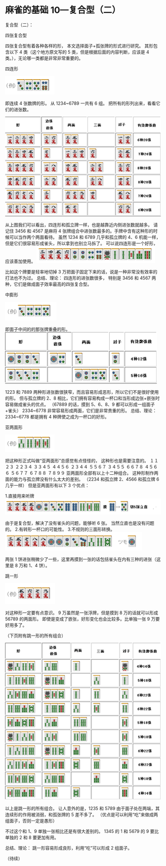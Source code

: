 # 麻雀的基础 10—复合型（二）
  复合型（二）：

 四张复合型

  四张复合型有着各种各样的形， 本文选择面子+孤张牌的形式进行研究。 其形包含以下 4 类（这个地方原文写的 5 类，但是根据后面的内容判断，应该是 4 类。），无论哪一类都是非常非常重要的。

 四连形

![image](./output/image_page27_7.png)

即连续 4 张数牌的形。 从 1234~6789 一共有 6 组。 把所有的形列出来，看看它们的进张数。

![image](./output/image_page28_6.png)

 从上图我们可以看出，四连形和孤立牌一样，也是越靠近内侧进张数就越多。 请记住 3456 和 4567 是麻将 4 张牌组合中进张数最多的。手牌中含有这种形的时候可以当作两个两面看待。  虽然 1234 和 6789 几乎和孤立牌的 4、6 机能一样，但是它们很容易形成雀头，所以拿到也别立马拆了。 可以说四连形是一个好形，应该善加使用。
![image](./output/image_page28_7.png)

比如这个牌要是轻率地切掉 3 万把面子固定下来的话，说是一种非常没有效率的打法也不为过。  总结、理论： 四连形的进张数很多， 特别是 3456 和 4567 两种，它们是做成面子效率最高的四张复合型。

 中膨形

![image](./output/image_page29_8.png)

即面子中间的的那张牌重叠的形。
![image](./output/image_page29_9.png)

1223 和 7889 两种形进张数很狭窄，而且容易形成恶形，所以它们不是很好使用的形。  但与孤立牌的 2、8 相比，它们拥有容易构成一杯口和当形成边张+嵌张时容易做成雀头的优点。 （67889 的话，摸到 5、6、8、9 都可以形成一组面子+雀头）  2334~6778 非常容易形成两面，它们是非常贵重的形。  总结、理论： 2334~6778 都是拥有 4 种牌使之成为一杯口的好形。

 亚两面形

![image](./output/image_page29_10.png)

把这种形正式叫做“亚两面形”总感觉有点怪怪的， 这种形也是需要注意的。  １１２３ ２２３４ ３３４５ ４４５６ ２３４４ ５５６７  ３４５５ ６６７８  ４５６６ ５６７７ ６７８８ ７８９９  亚两面形全部有以上十二种组合。  这种形制作两面的能力与孤立牌没有什么太大的差别。 （2234 和孤立牌 2、4566 和孤立牌 6 几乎一样）  但是亚两面形有以下 3 个优点：

1.直接用来听牌
![image](./output/image_page30_11.png)

由于是复合型，解决了没有雀头的问题，能够听 6 张。 当然立直也是没有问题的。  2.有转形一杯口的可能性。  3.不规则的三面形转换。
![image](./output/image_page30_12.png)

两张 1 饼进张稍微少了一些，这里再摸到一张的话包括雀头在内有三种的进张（这里是 8 万和 1、4 饼）。

 跳一形

![image](./output/image_page30_13.png)

对这种形一定要有点意识。 9 万虽然是一张浮牌，但是摸到 8 万的话就可以形成 56789 的两面形。 即使是变成了嵌张，好形变化也会比较多。比单独一张 9 万要好用多了。

（下页附有跳一形的所有组合）

![image](./output/image_page31_17.png)

以上是跳一形的所有组合。
让人意外的是，1235 和 5789 由于面子处在两端，其连续形的作用被消弱，和孤张牌的 5
差不多了。
（优点是可以利用“吃”来做成两组面子，否则一定是愚形）

不过这个和 1、9 单独一张相比还是有很大差别的。
1345 的 1 和 5679 的 9 要比单独的 2 和 8 要更加有用。

总结、理论：
跳一形容易形成良形，利用“吃”可以形成 2 组面子。

（待续）